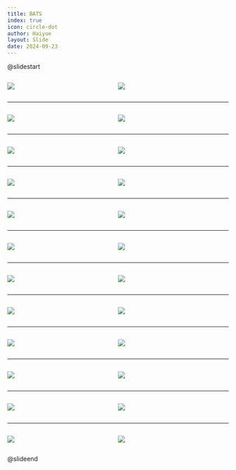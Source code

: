 ```yaml
---
title: BATS
index: true
icon: circle-dot
author: Haiyue
layout: Slide
date: 2024-09-23
---
```

 
@slidestart

<div style="display:flex">
<div style="flex:1">

![](/reading/english/Level-O/BATS/001.webp)
</div>
<div style="flex:1">

![](/reading/english/Level-O/BATS/002.webp)
</div>
</div>

---

<div style="display:flex">
<div style="flex:1">

![](/reading/english/Level-O/BATS/003.webp)
</div>
<div style="flex:1">

![](/reading/english/Level-O/BATS/004.webp)
</div>
</div>

---

<div style="display:flex">
<div style="flex:1">

![](/reading/english/Level-O/BATS/005.webp)
</div>
<div style="flex:1">

![](/reading/english/Level-O/BATS/006.webp)
</div>
</div>

---

<div style="display:flex">
<div style="flex:1">

![](/reading/english/Level-O/BATS/007.webp)
</div>
<div style="flex:1">

![](/reading/english/Level-O/BATS/008.webp)
</div>
</div>

---

<div style="display:flex">
<div style="flex:1">

![](/reading/english/Level-O/BATS/009.webp)
</div>
<div style="flex:1">

![](/reading/english/Level-O/BATS/010.webp)
</div>
</div>

---

<div style="display:flex">
<div style="flex:1">

![](/reading/english/Level-O/BATS/011.webp)
</div>
<div style="flex:1">

![](/reading/english/Level-O/BATS/012.webp)
</div>
</div>

---

<div style="display:flex">
<div style="flex:1">

![](/reading/english/Level-O/BATS/013.webp)
</div>
<div style="flex:1">

![](/reading/english/Level-O/BATS/014.webp)
</div>
</div>

---

<div style="display:flex">
<div style="flex:1">

![](/reading/english/Level-O/BATS/015.webp)
</div>
<div style="flex:1">

![](/reading/english/Level-O/BATS/016.webp)
</div>
</div>

---

<div style="display:flex">
<div style="flex:1">

![](/reading/english/Level-O/BATS/017.webp)
</div>
<div style="flex:1">

![](/reading/english/Level-O/BATS/018.webp)
</div>
</div>

---

<div style="display:flex">
<div style="flex:1">

![](/reading/english/Level-O/BATS/019.webp)
</div>
<div style="flex:1">

![](/reading/english/Level-O/BATS/020.webp)
</div>
</div>

---

<div style="display:flex">
<div style="flex:1">

![](/reading/english/Level-O/BATS/021.webp)
</div>
<div style="flex:1">

![](/reading/english/Level-O/BATS/022.webp)
</div>
</div>

---

<div style="display:flex">
<div style="flex:1">

![](/reading/english/Level-O/BATS/023.webp)
</div>
<div style="flex:1">

![](/reading/english/Level-O/BATS/024.webp)
</div>
</div>

@slideend